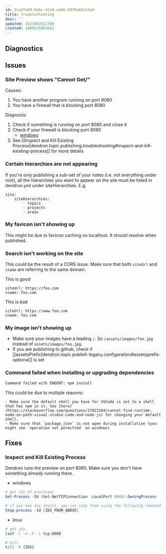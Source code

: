 ```yaml
---
id: 5ca2fe99-0abc-413d-aa06-50f9a66e13e0
title: Troubleshooting
desc: ''
updated: 1623863531700
created: 1609525003662
---
```


## Diagnostics

## Issues

### Site Preview shows "Cannot Get/"

Causes:

1. You have another program running on port 8080
2. You have a firewall that is blocking port 8080

Diagnosis:

1. Check if something is running on port 8080 and close it
2. Check if your firewall is blocking port 8080
   - [windows](https://windowsreport.com/is-windows-firewall-blocking-port-program/)
3. See [[Inspect and Kill Existing Process|dendron.topic.publishing.troubleshooting#inspect-and-kill-existing-process]] for more details

### Certain hierarchies are not appearing

If you're only publishing a sub-set of your notes (i.e. not everything under root), all the hierarchies you want to appear on the site must be listed in dendron.yml under siteHierarchies. E.g.
```
site: 
    siteHierarchies:
        - topics
        - projects
        - areas
```

### My favicon isn't showing up

This might be due to favicon caching on localhost. It should resolve when published.

### Search isn't working on the site

This could be the result of a CORS issue. Make sure that both `siteUrl` and `cname` are referring to the same domain.

This is good

```
siteUrl: https://foo.com
cname: foo.com
```

This is bad

```
siteUrl: https://www.foo.com
cname: foo.com
```

### My image isn't showing up

- Make sure your images have a leading `/`. So `/assets/images/foo.jpg` instead of `assets/images/foo.jpg`.
- If you are publishing to github, check if [[assetsPrefix|dendron.topic.publish-legacy.configuration#assetsprefix-optional]] is set

### Command failed when installing or upgrading dependencies

```bash
Command failed with ENOENT: npm install 
```

This could be due to multiple reasons:

```
- Make sure the default shell you have for VSCode is set to a shell that has npm in it. See [here](https://stackoverflow.com/questions/37823194/cannot-find-runtime-node-on-path-visual-studio-code-and-node-js) for changing your default shell.
- Make sure that `package.json` is not open during installation (you might see `operation not permitted` on windows)
```

## Fixes

### Inspect and Kill Existing Process

Dendron runs the preview on port 8080. Make sure you don't have something already running there.

- windows
```powershell
# get ids of processes
Get-Process -Id (Get-NetTCPConnection -LocalPort 8080).OwningProcess

# if you see any result, you can stop them using the following command
Stop-process -Id {IDS_FROM_ABOVE}
```

- linux
```bash
# get ids
lsof -l -n -P -i tcp:8080 

# kill
kill -9 {IDS}
```

